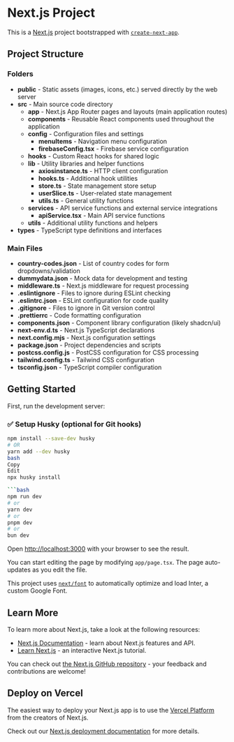 # Next.js Project

This is a [Next.js](https://nextjs.org/) project bootstrapped with [`create-next-app`](https://github.com/vercel/next.js/tree/canary/packages/create-next-app).

## Project Structure

### Folders

- **public** - Static assets (images, icons, etc.) served directly by the web server
- **src** - Main source code directory
  - **app** - Next.js App Router pages and layouts (main application routes)
  - **components** - Reusable React components used throughout the application
  - **config** - Configuration files and settings
    - **menuItems** - Navigation menu configuration
    - **firebaseConfig.tsx** - Firebase service configuration
  - **hooks** - Custom React hooks for shared logic
  - **lib** - Utility libraries and helper functions
    - **axiosinstance.ts** - HTTP client configuration
    - **hooks.ts** - Additional hook utilities
    - **store.ts** - State management store setup
    - **userSlice.ts** - User-related state management
    - **utils.ts** - General utility functions
  - **services** - API service functions and external service integrations
    - **apiService.tsx** - Main API service functions
  - **utils** - Additional utility functions and helpers
- **types** - TypeScript type definitions and interfaces

### Main Files

- **country-codes.json** - List of country codes for form dropdowns/validation
- **dummydata.json** - Mock data for development and testing
- **middleware.ts** - Next.js middleware for request processing
- **.eslintignore** - Files to ignore during ESLint checking
- **.eslintrc.json** - ESLint configuration for code quality
- **.gitignore** - Files to ignore in Git version control
- **.prettierrc** - Code formatting configuration
- **components.json** - Component library configuration (likely shadcn/ui)
- **next-env.d.ts** - Next.js TypeScript declarations
- **next.config.mjs** - Next.js configuration settings
- **package.json** - Project dependencies and scripts
- **postcss.config.js** - PostCSS configuration for CSS processing
- **tailwind.config.ts** - Tailwind CSS configuration
- **tsconfig.json** - TypeScript compiler configuration

## Getting Started

First, run the development server:

### ✅ Setup Husky (optional for Git hooks)

````bash
npm install --save-dev husky
# OR
yarn add --dev husky
bash
Copy
Edit
npx husky install

```bash
npm run dev
# or
yarn dev
# or
pnpm dev
# or
bun dev
````

Open [http://localhost:3000](http://localhost:3000) with your browser to see the result.

You can start editing the page by modifying `app/page.tsx`. The page auto-updates as you edit the file.

This project uses [`next/font`](https://nextjs.org/docs/basic-features/font-optimization) to automatically optimize and load Inter, a custom Google Font.

## Learn More

To learn more about Next.js, take a look at the following resources:

- [Next.js Documentation](https://nextjs.org/docs) - learn about Next.js features and API.
- [Learn Next.js](https://nextjs.org/learn) - an interactive Next.js tutorial.

You can check out [the Next.js GitHub repository](https://github.com/vercel/next.js/) - your feedback and contributions are welcome!

## Deploy on Vercel

The easiest way to deploy your Next.js app is to use the [Vercel Platform](https://vercel.com/new?utm_medium=default-template&filter=next.js&utm_source=create-next-app&utm_campaign=create-next-app-readme) from the creators of Next.js.

Check out our [Next.js deployment documentation](https://nextjs.org/docs/deployment) for more details.

